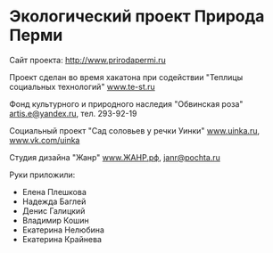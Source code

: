 # Экологический проект Природа Перми

Сайт проекта: http://www.prirodapermi.ru

Проект сделан во время хакатона при содействии "Теплицы социальных технологий" www.te-st.ru

Фонд культурного и природного наследия "Обвинская роза"
artis.e@yandex.ru, тел. 293-92-19

Социальный проект "Сад соловьев у речки Уинки"
www.uinka.ru, www.vk.com/uinka

Студия дизайна "Жанр"
www.ЖАНР.рф, janr@pochta.ru


Руки приложили:

- Елена Плешкова
- Надежда Баглей
- Денис Галицкий
- Владимир Кошин
- Екатерина Нелюбина
- Екатерина Крайнева
